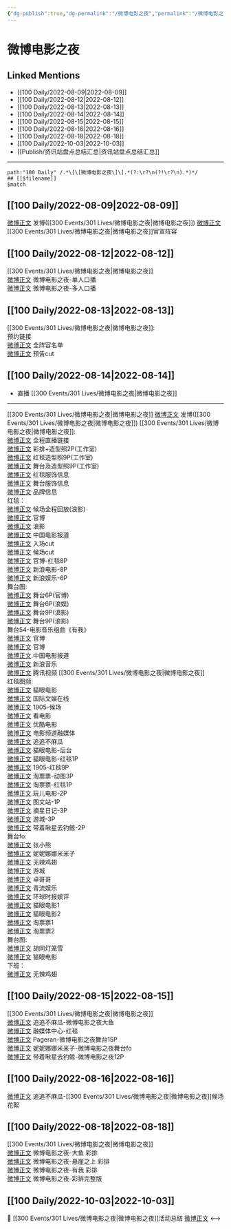 ```yaml
---
{"dg-publish":true,"dg-permalink":"/微博电影之夜","permalink":"/微博电影之夜/","created":"2022-12-07T15:53:44.000+08:00","updated":"2023-04-10T16:20:33.000+08:00"}
---
```


# 微博电影之夜

## Linked Mentions
- [[100 Daily/2022-08-09\|2022-08-09]]
- [[100 Daily/2022-08-12\|2022-08-12]]
- [[100 Daily/2022-08-13\|2022-08-13]]
- [[100 Daily/2022-08-14\|2022-08-14]]
- [[100 Daily/2022-08-15\|2022-08-15]]
- [[100 Daily/2022-08-16\|2022-08-16]]
- [[100 Daily/2022-08-18\|2022-08-18]]
- [[100 Daily/2022-10-03\|2022-10-03]]
- [[Publish/资讯站盘点总结汇总\|资讯站盘点总结汇总]]


---

```expander
path:"100 Daily" /.*\[\[微博电影之夜\]\].*(?:\r?\n(?!\r?\n).*)*/
## [[$filename]]
$match
```
## [[100 Daily/2022-08-09\|2022-08-09]]
[微博正文](https://weibo.com/detail/4800557091130263) 发博([[300 Events/301 Lives/微博电影之夜\|微博电影之夜]])
[微博正文](https://weibo.com/detail/4800569418452202) [[300 Events/301 Lives/微博电影之夜\|微博电影之夜]]官宣阵容
## [[100 Daily/2022-08-12\|2022-08-12]]
[[300 Events/301 Lives/微博电影之夜\|微博电影之夜]]  
[微博正文](https://m.weibo.cn/6224077067/4801701884728998) 微博电影之夜-单人口播  
[微博正文](https://m.weibo.cn/6224077067/4801581088772580) 微博电影之夜-多人口播
## [[100 Daily/2022-08-13\|2022-08-13]]
[[300 Events/301 Lives/微博电影之夜\|微博电影之夜]]:  
[](https://m.weibo.cn/6224077067/4802056709212479) 预约链接  
[微博正文](https://m.weibo.cn/6224077067/4802049214776373) 全阵容名单  
[微博正文](https://m.weibo.cn/2321178365/4802129346433468) 预告cut
## [[100 Daily/2022-08-14\|2022-08-14]]
  - 直播 [[300 Events/301 Lives/微博电影之夜\|微博电影之夜]]
---
[[300 Events/301 Lives/微博电影之夜\|微博电影之夜]]
[微博正文](https://m.weibo.cn/1736988591/4802477561485139) 发博([[300 Events/301 Lives/微博电影之夜\|微博电影之夜]])
[[300 Events/301 Lives/微博电影之夜\|微博电影之夜]]:  
[微博正文](https://m.weibo.cn/6224077067/4802444506958817) 全程直播链接  
[微博正文](https://m.weibo.cn/7478855230/4802396644967533) 彩排+造型照2P(工作室)  
[微博正文](https://m.weibo.cn/7478855230/4802431391367988) 红毯造型照9P(工作室)  
[微博正文](https://m.weibo.cn/7478855230/4802488103080917) 舞台及造型照9P(工作室)  
[微博正文](https://m.weibo.cn/7710473200/4802485926232967) 红毯服饰信息  
[微博正文](https://m.weibo.cn/7710473200/4802495135878860) 舞台服饰信息  
[微博正文](https://m.weibo.cn/2043491874/4802466225325440) 品牌信息  
红毯：  
[微博正文](https://m.weibo.cn/1623886424/4802389171765691) 候场全程回放(浪影)  
[微博正文](https://m.weibo.cn/6224077067/4802424894393342) 官博  
[微博正文](https://m.weibo.cn/1623886424/4802423275918946) 浪影  
[微博正文](https://m.weibo.cn/1261788454/4802425758155563) 中国电影报道  
[微博正文](https://m.weibo.cn/1371117067/4802415078934203) 入场cut  
[微博正文](https://m.weibo.cn/1371117067/4802419848911261) 候场cut  
[微博正文](https://m.weibo.cn/6224077067/4802431633857191) 官博-红毯8P  
[微博正文](https://m.weibo.cn/1623886424/4802427204671778) 新浪电影-8P  
[微博正文](https://m.weibo.cn/1642591402/4802423539894484) 新浪娱乐-6P  
舞台图:  
[微博正文](https://m.weibo.cn/6224077067/4802452626872009) 舞台6P(官博)  
[微博正文](https://m.weibo.cn/1642591402/4802454032488205) 舞台6P(浪娱)  
[微博正文](https://m.weibo.cn/1623886424/4802450558813440) 舞台9P(浪影)  
[微博正文](https://m.weibo.cn/1623886424/4802494854865412) 舞台9P(浪影)  
舞台54-电影音乐组曲《有我》  
[微博正文](https://m.weibo.cn/6224077067/4802468980724376) 官博  
[微博正文](https://m.weibo.cn/6224077067/4802460197587431) 官博  
[微博正文](https://m.weibo.cn/1261788454/4802473905101372) 中国电影报道  
[微博正文](https://m.weibo.cn/1266269835/4802459207469190) 新浪音乐  
[微博正文](https://m.weibo.cn/2591595652/4802460911403834) 腾讯视频
[[300 Events/301 Lives/微博电影之夜\|微博电影之夜]]  
红毯图频:  
[微博正文](https://m.weibo.cn/2611607127/4802424550983188) 猫眼电影  
[微博正文](https://m.weibo.cn/1846116411/4802443269375072) 国际文娱在线  
[微博正文](https://m.weibo.cn/1635270132/4802424391342121) 1905-候场  
[微博正文](https://m.weibo.cn/1769684987/4802420708218567) 看电影  
[微博正文](https://m.weibo.cn/1677960582/4802421160938479) 优酷电影  
[微博正文](https://m.weibo.cn/3223747774/4802423740176029) 电影频道融媒体  
[微博正文](https://m.weibo.cn/5657474252/4802432980752172) 追追不麻瓜  
[微博正文](https://m.weibo.cn/2611607127/4802420741769393) 猫眼电影-后台  
[微博正文](https://m.weibo.cn/2611607127/4802421601606480) 猫眼电影-红毯1P  
[微博正文](https://m.weibo.cn/1635270132/4802430216962433) 1905-红毯9P  
[微博正文](https://m.weibo.cn/2095820504/4802421157271528) 淘票票-动图3P  
[微博正文](https://m.weibo.cn/2095820504/4802419931750436) 淘票票-红毯1P  
[微博正文](https://m.weibo.cn/2547827413/4802421317173524) 玩儿电影-2P  
[微博正文](https://m.weibo.cn/6987697229/4802428014697630) 图文站-1P  
[微博正文](https://m.weibo.cn/6859101100/4802425599039825) 摘星日记-3P  
[微博正文](https://m.weibo.cn/1801743981/4802423471739364) 游城-3P  
[微博正文](https://m.weibo.cn/3246571812/4802509204357144) 带着啾星去钓鲸-2P  
舞台fo:  
[微博正文](https://m.weibo.cn/1808376211/4802481462182431) 张小熊  
[微博正文](https://m.weibo.cn/1848110183/4802479130939573) 妮妮娜娜米米子  
[微博正文](https://m.weibo.cn/7495641082/4802471450378431) 无辣鸡翅  
[微博正文](https://m.weibo.cn/1801743981/4802499511326682) 游城  
[微博正文](https://m.weibo.cn/1596771247/4802450869978333) 卓哥哥  
[微博正文](https://m.weibo.cn/6192935507/4802452391985399) 青流娱乐  
[微博正文](https://m.weibo.cn/7442413095/4802457429083338) 环球时报娱评  
[微博正文](https://m.weibo.cn/2611607127/4802449129607531) 猫眼电影1  
[微博正文](https://m.weibo.cn/2611607127/4802450059956278) 猫眼电影2  
[微博正文](https://m.weibo.cn/2095820504/4802450375051240) 淘票票1  
[微博正文](https://m.weibo.cn/2095820504/4802455830795821) 淘票票2  
舞台图:  
[微博正文](https://m.weibo.cn/5352964966/4802460768535306) 胡同灯笼雪  
[微博正文](https://m.weibo.cn/2611607127/4802450450287032) 猫眼电影  
下班：  
[微博正文](https://m.weibo.cn/7495641082/4802454467905521) 无辣鸡翅
## [[100 Daily/2022-08-15\|2022-08-15]]
[[300 Events/301 Lives/微博电影之夜\|微博电影之夜]]  
[微博正文](https://m.weibo.cn/5657474252/4802766696089992) 追追不麻瓜-微博电影之夜大鱼  
[微博正文](https://m.weibo.cn/6495544869/4802741975124021) 融媒体中心-红毯  
[微博正文](https://m.weibo.cn/7633014126/4802672967026650) Pageran-微博电影之夜舞台15P  
[微博正文](https://m.weibo.cn/1848110183/4802665055784831) 妮妮娜娜米米子-微博电影之夜舞台fo  
[微博正文](https://m.weibo.cn/3246571812/4802660446772468) 带着啾星去钓鲸-微博电影之夜12P
## [[100 Daily/2022-08-16\|2022-08-16]]
[微博正文](https://m.weibo.cn/5657474252/4803209892468626) 追追不麻瓜-[[300 Events/301 Lives/微博电影之夜\|微博电影之夜]]候场花絮

## [[100 Daily/2022-08-18\|2022-08-18]]
[[300 Events/301 Lives/微博电影之夜\|微博电影之夜]]  
[微博正文](https://m.weibo.cn/5879392303/4803945853361286) 微博电影之夜-大鱼 彩排  
[微博正文](https://m.weibo.cn/5879392303/4803948073196668) 微博电影之夜-悬崖之上 彩排  
[微博正文](https://m.weibo.cn/5879392303/4803950572471704) 微博电影之夜-有我 彩排  
[微博正文](https://m.weibo.cn/5879392303/4803960257385016) 微博电影之夜-彩排完整版

## [[100 Daily/2022-10-03\|2022-10-03]]
🌟 [[300 Events/301 Lives/微博电影之夜\|微博电影之夜]]活动总结 [微博正文](https://m.weibo.cn/6466290670/4820460937942530)
<-->